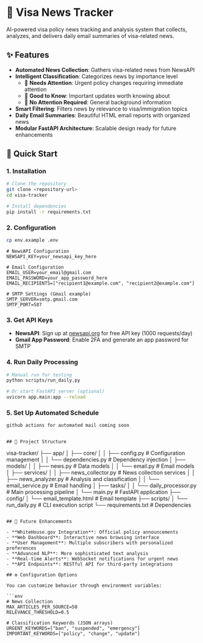 # 🛂 Visa News Tracker

AI-powered visa policy news tracking and analysis system that collects, analyzes, and delivers daily email summaries of visa-related news.

## ✨ Features

- **Automated News Collection**: Gathers visa-related news from NewsAPI
- **Intelligent Classification**: Categorizes news by importance level
  - 🚨 **Needs Attention**: Urgent policy changes requiring immediate attention
  - 📌 **Good to Know**: Important updates worth knowing about
  - 📰 **No Attention Required**: General background information
- **Smart Filtering**: Filters news by relevance to visa/immigration topics
- **Daily Email Summaries**: Beautiful HTML email reports with organized news
- **Modular FastAPI Architecture**: Scalable design ready for future enhancements

## 🚀 Quick Start

### 1. Installation

```bash
# Clone the repository
git clone <repository-url>
cd visa-tracker

# Install dependencies
pip install -r requirements.txt
```

### 2. Configuration

```bash
cp env.example .env
```

```env
# NewsAPI Configuration
NEWSAPI_KEY=your_newsapi_key_here

# Email Configuration
EMAIL_USER=your_email@gmail.com
EMAIL_PASSWORD=your_app_password_here
EMAIL_RECIPIENTS=["recipient1@example.com", "recipient2@example.com"]

# SMTP Settings (Gmail example)
SMTP_SERVER=smtp.gmail.com
SMTP_PORT=587
```

### 3. Get API Keys

- **NewsAPI**: Sign up at [newsapi.org](https://newsapi.org) for free API key (1000 requests/day)
- **Gmail App Password**: Enable 2FA and generate an app password for SMTP

### 4. Run Daily Processing

```bash
# Manual run for testing
python scripts/run_daily.py

# Or start FastAPI server (optional)
uvicorn app.main:app --reload
```

### 5. Set Up Automated Schedule

```bash
github actions for automated mail coming soon
```

```

## 📁 Project Structure

```

visa-tracker/
├── app/
│ ├── core/
│ │ ├── config.py # Configuration management
│ │ └── dependencies.py # Dependency injection
│ ├── models/
│ │ ├── news.py # Data models
│ │ └── email.py # Email models
│ ├── services/
│ │ ├── news_collector.py # News collection services
│ │ ├── news_analyzer.py # Analysis and classification
│ │ └── email_service.py # Email handling
│ ├── tasks/
│ │ └── daily_processor.py # Main processing pipeline
│ └── main.py # FastAPI application
├── config/
│ └── email_template.html # Email template
├── scripts/
│ └── run_daily.py # CLI execution script
└── requirements.txt # Dependencies

````

## 🔮 Future Enhancements

- **WhiteHouse.gov Integration**: Official policy announcements
- **Web Dashboard**: Interactive news browsing interface
- **User Management**: Multiple subscribers with personalized preferences
- **Advanced NLP**: More sophisticated text analysis
- **Real-time Alerts**: WebSocket notifications for urgent news
- **API Endpoints**: RESTful API for third-party integrations

## ⚙️ Configuration Options

You can customize behavior through environment variables:

```env
# News Collection
MAX_ARTICLES_PER_SOURCE=50
RELEVANCE_THRESHOLD=0.5

# Classification Keywords (JSON arrays)
URGENT_KEYWORDS=["ban", "suspended", "emergency"]
IMPORTANT_KEYWORDS=["policy", "change", "update"]
````
